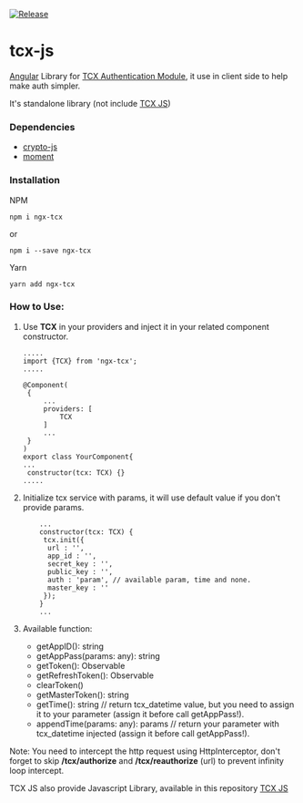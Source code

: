 [![Release](https://img.shields.io/npm/v/ngx-tcx.svg)](https://jitpack.io/com/github/verzth/tcx-js-angular)
# tcx-js
[Angular](https://angular.io/) Library for [TCX Authentication Module](https://github.com/verzth/tcx), it use in client side to help make auth simpler.

It's standalone library (not include [TCX JS](https://github.com/verzth/tcx-js))

### Dependencies
- [crypto-js](https://www.npmjs.com/package/crypto-js)
- [moment](http://momentjs.com)

### Installation
NPM
```
npm i ngx-tcx
```
or
```
npm i --save ngx-tcx
```

Yarn
```
yarn add ngx-tcx
```

### How to Use:
1. Use **TCX** in your providers and inject it in your related component constructor.
   ```
   .....
   import {TCX} from 'ngx-tcx';
   .....

   @Component(
    {
        ...
        providers: [
            TCX
        ]
        ...
    }
   )
   export class YourComponent{
   ...
    constructor(tcx: TCX) {}
   .....
   ```

2. Initialize tcx service with params, it will use default value if you don't provide params.
   ```
       ...
       constructor(tcx: TCX) {
        tcx.init({
         url : '',
         app_id : '',
         secret_key : '',
         public_key : '',
         auth : 'param', // available param, time and none.
         master_key : ''
        });
       }
       ...
   ```
3. Available function:

   - getAppID(): string
   - getAppPass(params: any): string
   - getToken(): Observable<any>
   - getRefreshToken(): Observable<any>
   - clearToken()
   - getMasterToken(): string
   - getTime(): string // return tcx_datetime value, but you need to assign it to your parameter (assign it before call getAppPass!).
   - appendTime(params: any): params // return your parameter with tcx_datetime injected (assign it before call getAppPass!).

Note: You need to intercept the http request using HttpInterceptor, don't forget to skip **/tcx/authorize** and **/tcx/reauthorize** (url) to prevent infinity loop intercept.

TCX JS also provide Javascript Library, available in this repository [TCX JS](https://github.com/verzth/tcx-js)
